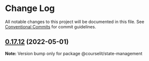 # Change Log

All notable changes to this project will be documented in this file.
See [Conventional Commits](https://conventionalcommits.org) for commit guidelines.

## [0.17.12](https://github.com/codelitdev/courselit/compare/v0.17.11...v0.17.12) (2022-05-01)

**Note:** Version bump only for package @courselit/state-management
